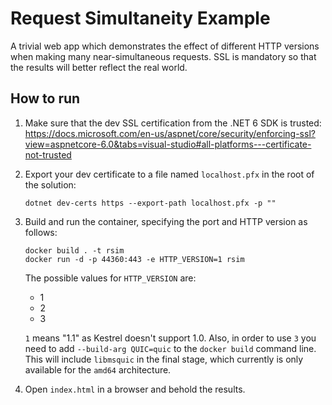 # Request Simultaneity Example
A trivial web app which demonstrates the effect of different HTTP versions when making many near-simultaneous requests.
SSL is mandatory so that the results will better reflect the real world.

## How to run
1. Make sure that the dev SSL certification from the .NET 6 SDK is trusted: https://docs.microsoft.com/en-us/aspnet/core/security/enforcing-ssl?view=aspnetcore-6.0&tabs=visual-studio#all-platforms---certificate-not-trusted 
2. Export your dev certificate to a file named `localhost.pfx` in the root of the solution:
   ```
   dotnet dev-certs https --export-path localhost.pfx -p ""
   ```
3. Build and run the container, specifying the port and HTTP version as follows:
   ```
   docker build . -t rsim
   docker run -d -p 44360:443 -e HTTP_VERSION=1 rsim 
   ```
   The possible values for `HTTP_VERSION` are:
   * 1
   * 2
   * 3

   `1` means "1.1" as Kestrel doesn't support 1.0. Also, in order to use `3` you need to add `--build-arg QUIC=quic` to the `docker build` command line. This will
   include `libmsquic` in the final stage, which currently is only available for the `amd64` architecture.
4. Open `index.html` in a browser and behold the results.

